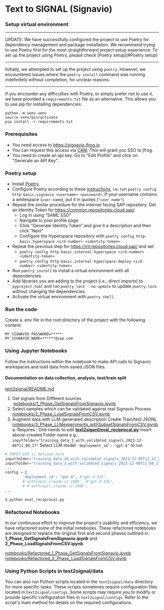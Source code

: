 # Text to SIGNAL (Signavio)

### Setup virtual environment

----
UPDATE: We have successfully configured the project to use Poetry for dependency management and package installation.
We recommend trying to use Poetry first for the most straightforward project setup experience.
To set up the project using Poetry, please check [Poetry setup](#Poetry setup)

----
Initially, we attempted to set up the project using `poetry`. However, we encountered issues where the `poetry install` command was running indefinitely without completion, for unclear reasons.

----
If you encounter any difficulties with Poetry, or simply prefer not to use it, we have provided a `requirements.txt` file as an alternative.
This allows you to use pip for installing dependencies:

```
python -m venv venv
source venv/bin/activate
pip install -r requirements.txt
```


### Prerequisites

- You need access to <https://signavio.jfrog.io>
- You can request this access via [CAM](https://spc.ondemand.com/sap/bc/webdynpro/a1sspc/cam_wd_central?item=request&profile=BPI%20Signavio%20JFrog%20Reader). This will grant you SSO to jfrog.
- You need to create an api key. Go to "Edit Profile" and click on "Generate an API Key".

### Poetry setup

- Install [Poetry](https://python-poetry.org/docs/#installation).
- Configure Poetry according to these [instructions](https://vigilant-waffle-9c99fbfa.pages.github.io/tools/pypi.html#setup), i.e. run `poetry config http-basic.signavio <username> <password>`. If your username contains a whitespace (`user name`), put it in quotes (`"user name"`).
- Repeat the similar procedure for the internet facing SAP repository. Get an Identity Token for <https://common.repositories.cloud.sap/>
    - Log in using “SAML SSO”
    - Navigate to your profile page
    - Click “Generate Identity Token” and give it a description and then click “Next”
    - Configure the Hyperspace repository with `poetry config http-basic.hyperspace <i/d-number> <identity-token>`.
- Repeat the previous step for <https://int.repositories.cloud.sap/> and set
    - `poetry config http-basic.internal-hyperspace <i/d-number> <identity-token>`
    - `poetry config http-basic.internal-hyperspace-deploy <i/d-number> <identity-token>`
- Run `poetry install` to install a virtual environment with all dependencies.
- Add libraries you are adding to the project (i.e., direct imports) to `pyproject.toml` and run `poetry lock --no-update` to update `poetry.lock` without changing the dependencies.
- Activate the virtual environment with `poetry shell`.

### Run the code
Create a .env file in the root directory of the project with the following content:

```
MY_SIGNAVIO_PASSWORD=*****
MY_SIGNAVIO_NAME=******@sap.com
```


### Using Jupyter Notebooks
Follow the instructions within the notebook to make API calls to Signavio workspaces and load data from saved JSON files.

#### Documentation on data collection, analysis, test/train split

[text2signal/README.md](text2signal/README.md)


1. Get signals from Different sources :[notebooks/1_Phase_GetSignalsFromSignavio.ipynb](notebooks/1_Phase_GetSignalsFromSignavio.ipynb)
2. Select samples which can be validated against real Signavio Process [notebooks/2_Phase_LoadSignalsFromCSV.ipynb](nonotebooks/2_Phase_LoadSignalsFromCSV.ipynb)
3. Augment data with LLM-generated description Create Train/test  JSONL [notebooks/3_Phase_LLMexperiments_withSubsetSignalsFromCSV.ipynb](notebooks/3_Phase_LLMexperiments_withSubsetSignalsFromCSV.ipynb)
   a. Requires : One needs to edit [**text2siganl/eval_reciprocal.py**](text2signal/eval_reciprocal.py)
    Insert above-created Folder name e.g.:  `inputfolder="training_data_3_with_validated_signals_2023-12-06T11_08_27"`
    Select LLM model `'deployment_id': "gpt-4"` to run

```py
# INPUT DIR is defined here
inputfolder="training_data_10_with_validated_signals_2023-12-05T13_12_55"
inputfolder="training_data_3_with_validated_signals_2023-12-06T11_08_27"
...
config = {
        'deployment_id': "gpt-4", #"gpt-4-32k",
        #'anthropic-claude-v2-100k', #"gpt-4-32k",
        # #'anthropic-claude-v1-100k',
...

$ python eval_reciprocal.py
```

### Refactored Notebooks
In our continuous effort to improve the project's usability and efficiency, we have refactored some of the initial notebooks.
These refactored notebooks are designed to replace the original first and second phases outlined in:
**1_Phase_GetSignalsFromSignavio.ipynb** and **2_Phase_LoadSignalsFromCSV.ipynb**.

[notebooks/Refactored_1_Phase_GetSignalsFromSignavio.ipynb](notebooks/Refactored_1_Phase_GetSignalsFromSignavio.ipynb)
[notebooks/Refactored_2_Phase_LoadSignalsFromCSV.ipynb](notebooks/Refactored_2_Phase_LoadSignalsFromCSV.ipynb)



### Using Python Scripts in text2signal/data
You can also run Python scripts located in the `text2signal/data` directory for more specific tasks. These scripts sometimes require configuration files located in `text2signal/configs`. Some scripts may require you to modify or provide specific configuration files in `text2signal/configs`. Refer to the script's main method for details on the required configurations.
